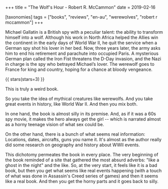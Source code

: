 +++
title = "The Wolf's Hour - Robert R. McCammon"
date = 2019-02-16

[taxonomies]
tags = ["books", "reviews", "en-au", "werewolves", "robert r mccammon"]
+++

Michael Gallatin is a British spy with a peculiar talent: the ability to
transform himself into a wolf. Although his work in North Africa helped the
Allies win the continent in the early days of World War II, he quit the service
when a German spy shot his lover in her bed. Now, three years later, the army
asks him to end his retirement and parachute into occupied Paris. A mysterious
German plan called the Iron Fist threatens the D-Day invasion, and the Nazi in
charge is the spy who betrayed Michael’s lover. The werewolf goes to France for
king and country, hoping for a chance at bloody vengeance.

<!-- more -->

{{ stars(stars=3) }}

This is truly a weird book.

So you take the idea of mythical creatures like werewolfs. And you take great
events in history, like World War II. And then you mix both.

In one hand, the book is almost silly in its premise. And, as if it was a 60s
spy movie, it makes the hero always get the girl -- which is narrated almost as
a horny teenage vision of what sex could be.

On the other hand, there is a bunch of what seems real information: Locations,
dates, aircrafts, guns you name it. It's almost as the author really did some
research on geography and history about WWII events.

This dichotomy permeates the book in every place. The very beginning of the
book reminded of a site that gathered the most absurd adverbs: "like a ghost in
the night" and the like. So, at the very start, it feels like it is a bad book,
but then you get what seems like real events happening (with a touch of what
was done in Assassin's Creed series of games) and then it seems like a real
book. And then you get the horny parts and it goes back to silly.
